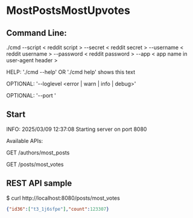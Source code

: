 # MostPostsMostUpvotes

## Command Line:

./cmd --script < reddit script > --secret < reddit secret > --username < reddit username > --password < reddit password > --app < app name in user-agent header >

HELP: './cmd --help' OR './cmd help' shows this text

OPTIONAL: '--loglevel <error | warn | info | debug>'

OPTIONAL: '--port <an available tcp port number on the machine to run the http server>'

## Start

INFO: 2025/03/09 12:37:08 Starting server on port 8080

Available APIs:

GET /authors/most_posts

GET /posts/most_votes

## REST API sample

$ curl http://localhost:8080/posts/most_votes

```json
{"id36":["t3_1j6sfpe"],"count":123307}
```
